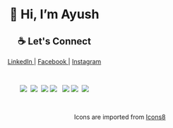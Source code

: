 

<h1 align="center"> 👋 Hi, I’m  Ayush </a> </h1>


<p align="center">


 <h2 align="center"> ☕️ Let's Connect  </h2>
<p align="center">
  <a target="_blank" href="https://www.linkedin.com/in/ayush-kumar-8b2088202/"> LinkedIn </a> |
  <a target="_blank" href="https://www.facebook.com/profile.php?id=100013766917699"> Facebook </a> |
  <a target="_blank" href="https://www.instagram.com/ayushkumar9565/"> Instagram </a>
</p>

<br/>

<p align="center">
  <img src="https://img.icons8.com/color/96/000000/html-5.png"/>&nbsp;
  <img src="https://img.icons8.com/color/96/000000/css3.png"/>&nbsp;
 <img src="https://img.icons8.com/color/96/000000/bootstrap.png"/>
  <img src="https://img.icons8.com/color/96/000000/javascript.png"/> &nbsp;
 <img src="https://img.icons8.com/color/96/000000/nodejs.png"/>
  <img src="https://img.icons8.com/color/96/4a90e2/mongodb.png"/>&nbsp;
 <img src="https://img.icons8.com/plasticine/100/000000/react.png"/>
 
  
<p>

<br/>
<p align="right" >
  Icons are imported from <a href="https://icons8.com/"> Icons8 </a>
</p>

<!--- - 👀 I’m interested in ...
- 🌱 I’m currently learning ...
- 💞️ I’m looking to collaborate on ...
- 📫 How to reach me ...
---->

<!---
ayushcse042/ayushcse042 is a ✨ special ✨ repository because its `README.md` (this file) appears on your GitHub profile.
You can click the Preview link to take a look at your changes.
--->
